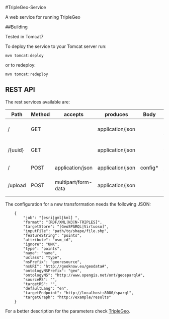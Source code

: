 #TripleGeo-Service

A web service for running TripleGeo

##Building

Tested in Tomcat7

To deploy the service to your Tomcat server run:

	mvn tomcat:deploy
	
or to redeploy:

	mvn tomcat:redeploy
	
## REST API

The rest services available are:

|Path   |Method | accepts | produces | Body       |Description|
|-----  |-------|---------|------------|----------|----------|
|/      | GET   |         |application/json |     | Get all performed transformations|
|/{uuid}| GET   |         |application/json |     | Get transformations description|
|/      | POST  | application/json   | application/json | config*  | New transformation|
|/upload| POST  | multipart/form-data| application/json |          | Upload a file to be used in a transformation|

The configuration for a new transformation needs the following JSON:

        {
            "job": "[esri|gml|kml] ",
            "format": "[RDF/XML|N3|N-TRIPLES]",
            "targetStore": "[GeoSPARQL|Virtuoso]",
            "inputFile": "path/to/shape/file.shp",
            "featureString": "points",
            "attribute": "osm_id",
            "ignore": "UNK",
            "type": "points",
            "name": "name",
            "uclass": "type",
            "nsPrefix": "georesource",
            "nsURI": "http://geoknow.eu/geodata#",
            "ontologyNSPrefix": "geo",
            "ontologyNS": "http://www.opengis.net/ont/geosparql#",
            "sourceRS": "",
            "targetRS": "",
            "defaultLang": "en",
            "targetEndpoint": "http://localhost:8080/sparql",
            "targetGraph": "http://example/results"
        }
        
For a better description for the parameters check [TripleGeo](https://github.com/GeoKnow/TripleGeo). 